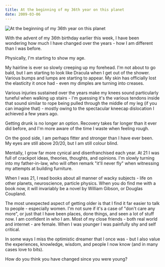 ```yaml
---
title: At the beginning of my 36th year on this planet
date: 2009-03-06
---
```


![At the beginning of my 36th year on this planet](https://source.unsplash.com/0gkw_9fy0eQ/1600x900)

With the advent of my 36th birthday earlier this week, I have been wondering how much I have changed over the years - how I am different than I was before.

Physically, I'm starting to show my age.

My hairline is ever so slowly creeping up my forehead. I'm not about to go bald, but I am starting to look like Dracula when I get out of the shower. Various bumps and lumps are starting to appear. My skin has officially lost the elasticity it once had - even my dimples are turning into creases.

Various injuries sustained over the years make my knees sound particularly tuneful when walking up stairs - I'm guessing it's the various tendons inside that sound similar to rope being pulled through the middle of my leg (if you can imagine that) - mostly owing to the spectacular kneecap dislocation I achieved a few years ago.

Getting drunk is no longer an option. Recovery takes far longer than it ever did before, and I'm more aware of the time I waste when feeling rough.

On the good side, I am perhaps fitter and stronger than I have ever been. My eyes are still above 20/20, but I am still colour blind.

Mentally, I grow far more cynical and disenfranchised each year. At 21 I was full of crackpot ideas, theories, thoughts, and opinions. I'm slowly turning into my father-in-law, who will often remark "it'll never fly" when witnessing my attempts at building furniture.

When I was 21, I read books about all manner of wacky subjects - life on other planets, neuroscience, particle physics. When you do find me with a book now, it will invariably be a novel by William Gibson, or Douglas Coupland.

The most unexpected aspect of getting older is that I find it far easier to talk to people - especially women. I'm not sure if it's a case of "don't care any more", or just that I have been places, done things, and seen a lot of stuff now. I am confident in who I am. Most of my close friends - both real world and internet - are female. When I was younger I was painfully shy and self critical.

In some ways I miss the optimistic dreamer that I once was - but I also value the experiences, knowledge, wisdom, and people I now know (and in many cases love to bits).

How do you think you have changed since you were young?